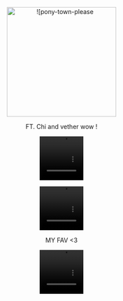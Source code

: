 <p align="center">
<img width="250" src=https://github.com/user-attachments/assets/31f50b2b-d846-4d73-aa2a-dfedf5b8e10b Alt = ![pony-town-please stop copying my skins-sit-blinking-padded-4x]>
<p align="center">
FT. Chi and vether wow !
<p align="center">
<video src=https://github.com/user-attachments/assets/c7a156be-08f8-48e6-ba44-bd1d9d036fec width=100 height=100/>
  <p align="center">
<video src=https://github.com/user-attachments/assets/16ddc4c7-2c9b-4c3b-96cd-e4aac85f1299 width=100 height=100/>
<p align="center">
MY FAV <3
<p align="center">
<video src=https://github.com/user-attachments/assets/a31f6343-2d58-4069-9666-caed74fd0ded width=100 height=100/>






